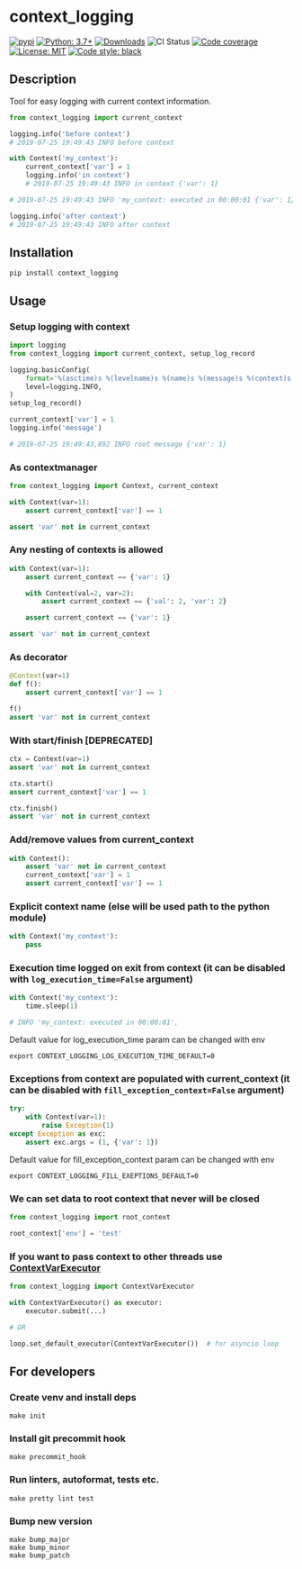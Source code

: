# context_logging

[![pypi](https://badge.fury.io/py/context_logging.svg)](https://pypi.org/project/context_logging)
[![Python: 3.7+](https://img.shields.io/badge/Python-3.7+-blue.svg)](https://pypi.org/project/context_logging)
[![Downloads](https://img.shields.io/pypi/dm/context_logging.svg)](https://pypistats.org/packages/context_logging)
![CI Status](https://github.com/afonasev/context_logging/workflows/ci/badge.svg?branch=master)
[![Code coverage](https://codecov.io/gh/Afonasev/context_logging/branch/master/graph/badge.svg)](https://codecov.io/gh/Afonasev/context_logging)
[![License: MIT](https://img.shields.io/badge/License-MIT-green.svg)](https://en.wikipedia.org/wiki/MIT_License)
[![Code style: black](https://img.shields.io/badge/code%20style-black-000000.svg)](https://github.com/ambv/black)

## Description

Tool for easy logging with current context information.

```python
from context_logging import current_context

logging.info('before context')
# 2019-07-25 19:49:43 INFO before context

with Context('my_context'):
    current_context['var'] = 1
    logging.info('in context')
    # 2019-07-25 19:49:43 INFO in context {'var': 1}

# 2019-07-25 19:49:43 INFO 'my_context: executed in 00:00:01 {'var': 1}'

logging.info('after context')
# 2019-07-25 19:49:43 INFO after context
```

## Installation

    pip install context_logging

## Usage

### Setup logging with context

```python
import logging
from context_logging import current_context, setup_log_record

logging.basicConfig(
    format='%(asctime)s %(levelname)s %(name)s %(message)s %(context)s',
    level=logging.INFO,
)
setup_log_record()

current_context['var'] = 1
logging.info('message')

# 2019-07-25 19:49:43,892 INFO root message {'var': 1}
```

### As contextmanager

```python
from context_logging import Context, current_context

with Context(var=1):
    assert current_context['var'] == 1

assert 'var' not in current_context
```

### Any nesting of contexts is allowed

```python
with Context(var=1):
    assert current_context == {'var': 1}

    with Context(val=2, var=2):
        assert current_context == {'val': 2, 'var': 2}

    assert current_context == {'var': 1}

assert 'var' not in current_context
```

### As decorator

```python
@Context(var=1)
def f():
    assert current_context['var'] == 1

f()
assert 'var' not in current_context
```

### With start/finish [DEPRECATED]

```python
ctx = Context(var=1)
assert 'var' not in current_context

ctx.start()
assert current_context['var'] == 1

ctx.finish()
assert 'var' not in current_context
```

### Add/remove values from current_context
```python
with Context():
    assert 'var' not in current_context
    current_context['var'] = 1
    assert current_context['var'] == 1
```

### Explicit context name (else will be used path to the python module)

```python
with Context('my_context'):
    pass
```

### Execution time logged on exit from context (it can be disabled with `log_execution_time=False` argument)

```python
with Context('my_context'):
    time.sleep(1)

# INFO 'my_context: executed in 00:00:01',
```

Default value for log_execution_time param can be changed with env

    export CONTEXT_LOGGING_LOG_EXECUTION_TIME_DEFAULT=0

### Exceptions from context are populated with current_context (it can be disabled with `fill_exception_context=False` argument)

```python
try:
    with Context(var=1):
        raise Exception(1)
except Exception as exc:
    assert exc.args = (1, {'var': 1})
```

Default value for fill_exception_context param can be changed with env

    export CONTEXT_LOGGING_FILL_EXEPTIONS_DEFAULT=0

### We can set data to root context that never will be closed

```python
from context_logging import root_context

root_context['env'] = 'test'
```

### If you want to pass context to other threads use [ContextVarExecutor](https://github.com/hellysmile/contextvars_executor)

```python
from context_logging import ContextVarExecutor

with ContextVarExecutor() as executor:
    executor.submit(...)

# OR

loop.set_default_executor(ContextVarExecutor())  # for asyncio loop
```

## For developers

### Create venv and install deps

    make init

### Install git precommit hook

    make precommit_hook

### Run linters, autoformat, tests etc.

    make pretty lint test

### Bump new version

    make bump_major
    make bump_minor
    make bump_patch
